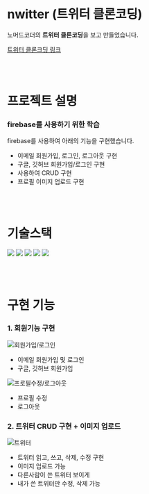 # nwitter (트위터 클론코딩)

노머드코더의 **트위터 클론코딩**을 보고 만들었습니다.

[트위터 클론크딩 링크](https://nomadcoders.co/nwitter)

<br/><br/>

# 프로젝트 설명

### **firebase를 사용하기 위한 학습**

firebase를 사용하여 아래의 기능을 구현했습니다.

- 이메일 회원가입, 로그인, 로그아웃 구현
- 구글, 깃허브 회원가입/로그인 구현
- 사용하여 CRUD 구현
- 프로필 이미지 업로드 구현

<br/><br/>

# 기술스택

<img src="https://img.shields.io/badge/HTML5-E34F26?style=flat-square&logo=HTML5&logoColor=white"/>
<img src="https://img.shields.io/badge/CSS3-1572B6?style=flat-square&logo=CSS3&logoColor=white"/>
<img src="https://img.shields.io/badge/JavaScript-F7DF1E?style=flat-square&logo=JavaScript&logoColor=white"/>
<img src="https://img.shields.io/badge/React-61DAFB?style=flat-square&logo=React&logoColor=white"/>
<img src="https://img.shields.io/badge/Firebase-FFCA28?style=flat-square&logo=Firebase&logoColor=white"/>

<br/><br/>

# 구현 기능

### 1. 회원기능 구현

![회원가입/로그인](https://github.com/yyoumi4854/simpleShoppingMall/assets/64270940/b2522d66-a4d6-4e5f-ba92-b8879d1ed226)

- 이메일 회원가입 및 로그인
- 구글, 깃허브 회원가입

![프로필수정/로그아웃](https://github.com/yyoumi4854/simpleShoppingMall/assets/64270940/ac6bb47d-8f99-41f9-853b-8437da17b3c8)

- 프로필 수정
- 로그아웃

### 2. 트위터 CRUD 구현 + 이미지 업로드

![트위터](https://github.com/yyoumi4854/simpleShoppingMall/assets/64270940/116a4fcf-cb40-4a8c-90fc-57bd44ef57a2)

- 트위터 읽고, 쓰고, 삭제, 수정 구현
- 이미지 업로드 가능
- 다른사람이 쓴 트위터 보이게
- 내가 쓴 트위터만 수정, 삭제 가능
